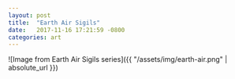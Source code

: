 ```yaml
---
layout: post
title:  "Earth Air Sigils"
date:   2017-11-16 17:21:59 -0800
categories: art
---
```


![Image from Earth Air Sigils series]({{ "/assets/img/earth-air.png" | absolute_url }})
